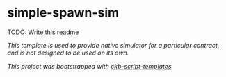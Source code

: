 # simple-spawn-sim

TODO: Write this readme

*This template is used to provide native simulator for a particular contract, and is not designed to be used on its own.*

*This project was bootstrapped with [ckb-script-templates].*


[ckb-script-templates]: https://github.com/cryptape/ckb-script-templates

